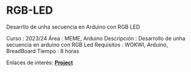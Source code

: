 # RGB-LED
Desarrllo de unha secuencia en Arduino con RGB LED


Curso       : 2023/24
Área        : MEME, Arduino
Descripción : Desarrollo de unha secuencia en arduino con RGB Led
Requisitos  : WOKWI, Arduino, BreadBoard
Tiempo      : 8 horas

Enlaces de interés: [**Project**](https://wokwi.com/projects/386360551842532353)
